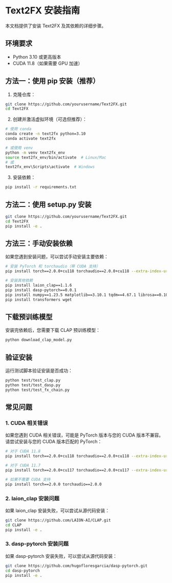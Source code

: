 # Text2FX 安装指南

本文档提供了安装 Text2FX 及其依赖的详细步骤。

## 环境要求

- Python 3.10 或更高版本
- CUDA 11.8（如果需要 GPU 加速）

## 方法一：使用 pip 安装（推荐）

1. 克隆仓库：

```bash
git clone https://github.com/yourusername/Text2FX.git
cd Text2FX
```

2. 创建并激活虚拟环境（可选但推荐）：

```bash
# 使用 conda
conda create -n text2fx python=3.10
conda activate text2fx

# 或使用 venv
python -m venv text2fx_env
source text2fx_env/bin/activate  # Linux/Mac
# 或
text2fx_env\Scripts\activate  # Windows
```

3. 安装依赖：

```bash
pip install -r requirements.txt
```

## 方法二：使用 setup.py 安装

```bash
git clone https://github.com/yourusername/Text2FX.git
cd Text2FX
pip install -e .
```

## 方法三：手动安装依赖

如果您遇到安装问题，可以尝试手动安装主要依赖：

```bash
# 安装 PyTorch 和 torchaudio（带 CUDA 支持）
pip install torch==2.0.0+cu118 torchaudio==2.0.0+cu118 --extra-index-url https://download.pytorch.org/whl/cu118

# 安装其他依赖
pip install laion_clap==1.1.6
pip install dasp-pytorch==0.0.1
pip install numpy==1.23.5 matplotlib==3.10.1 tqdm==4.67.1 librosa==0.10.2.post1
pip install transformers wget
```

## 下载预训练模型

安装完依赖后，您需要下载 CLAP 预训练模型：

```bash
python download_clap_model.py
```

## 验证安装

运行测试脚本验证安装是否成功：

```bash
python test/test_clap.py
python test/test_dasp.py
python test/test_fx_chain.py
```

## 常见问题

### 1. CUDA 相关错误

如果您遇到 CUDA 相关错误，可能是 PyTorch 版本与您的 CUDA 版本不兼容。请尝试安装与您的 CUDA 版本匹配的 PyTorch：

```bash
# 对于 CUDA 11.8
pip install torch==2.0.0+cu118 torchaudio==2.0.0+cu118 --extra-index-url https://download.pytorch.org/whl/cu118

# 对于 CUDA 11.7
pip install torch==2.0.0+cu117 torchaudio==2.0.0+cu117 --extra-index-url https://download.pytorch.org/whl/cu117

# 如果不需要 CUDA 支持
pip install torch==2.0.0 torchaudio==2.0.0
```

### 2. laion_clap 安装问题

如果 laion_clap 安装失败，可以尝试从源代码安装：

```bash
git clone https://github.com/LAION-AI/CLAP.git
cd CLAP
pip install -e .
```

### 3. dasp-pytorch 安装问题

如果 dasp-pytorch 安装失败，可以尝试从源代码安装：

```bash
git clone https://github.com/hugofloresgarcia/dasp-pytorch.git
cd dasp-pytorch
pip install -e .
``` 